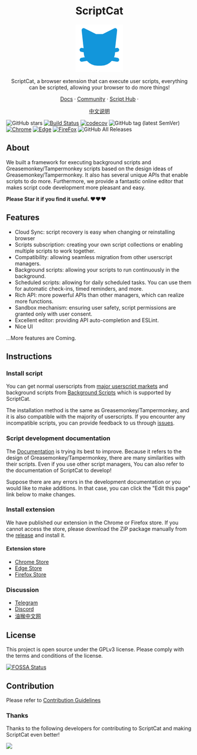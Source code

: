 <h1 align="center">ScriptCat</h1>

<p align="center">
<img src="./src/assets/logo.png"/>
</p>

<p align="center">ScriptCat, a browser extension that can execute user scripts, everything can be scripted, allowing your browser to do more things!</p>

<p align="center">
<a href="https://docs.scriptcat.org/">Docs</a> ·
<a href="https://bbs.tampermonkey.net.cn/">Community</a> ·
<a href="https://scriptcat.org/search">Script Hub</a> ·
</p>

<p align="center">
<a href="./README.md">中文说明</a>
</p>

![GitHub stars](https://img.shields.io/github/stars/scriptscat/scriptcat.svg)
[![Build Status](https://github.com/scriptscat/scriptcat/actions/workflows/build.yaml/badge.svg?branch=main)](https://github.com/scriptscat/scriptcat)
[![codecov](https://codecov.io/gh/scriptscat/scriptcat/branch/main/graph/badge.svg?token=G1A6ZGDQTY)](https://codecov.io/gh/scriptscat/scriptcat)
![GitHub tag (latest SemVer)](https://img.shields.io/github/tag/scriptscat/scriptcat.svg?label=version)
[![Chrome](https://img.shields.io/badge/chrome-sucess-brightgreen?logo=google%20chrome)](https://chrome.google.com/webstore/detail/scriptcat/ndcooeababalnlpkfedmmbbbgkljhpjf)
[![Edge](https://img.shields.io/badge/edge-sucess-brightgreen?logo=microsoft%20edge)](https://microsoftedge.microsoft.com/addons/detail/scriptcat/liilgpjgabokdklappibcjfablkpcekh)
[![FireFox](https://img.shields.io/badge/firefox-sucess-brightgreen?logo=firefox)](https://addons.mozilla.org/zh-CN/firefox/addon/scriptcat/)
![GitHub All Releases](https://img.shields.io/github/downloads/scriptscat/scriptcat/total)

## About

We built a framework for executing background scripts and Greasemonkey/Tampermonkey scripts based on the design ideas of Greasemonkey/Tampermonkey. It also has several unique APIs that enable scripts to do more. Furthermore, we provide a fantastic online editor that makes script code development more pleasant and easy.

**Please Star it if you find it useful. ❤❤❤**

## Features

- Cloud Sync: script recovery is easy when changing or reinstalling browser
- Scripts subscription: creating your own script collections or enabling multiple scripts to work together.
- Compatibility: allowing seamless migration from other userscript managers.
- Background scripts: allowing your scripts to run continuously in the background.
- Scheduled scripts: allowing for daily scheduled tasks. You can use them for automatic check-ins, timed reminders, and more.
- Rich API: more powerful APIs than other managers, which can realize more functions.
- Sandbox mechanism: ensuring user safety, script permissions are granted only with user consent.
- Excellent editor: providing API auto-completion and ESLint.
- Nice UI

...More features are Coming.

## Instructions

### Install script

You can get normal userscripts from [major userscript markets](https://docs.scriptcat.org/docs/use/#%E8%8E%B7%E5%8F%96%E8%84%9A%E6%9C%AC) and background scripts from [Background Scripts](https://bbs.tampermonkey.net.cn/forum-68-1.html) which is supported by ScriptCat.

The installation method is the same as Greasemonkey/Tampermonkey, and it is also compatible with the majority of userscripts. If you encounter any incompatible scripts, you can provide feedback to us through [issues](https://github.com/scriptscat/scriptcat/issues).

### Script development documentation

The [Documentation](https://docs.scriptcat.org/docs/dev/) is trying its best to improve. Because it refers to the design of Greasemonkey/Tampermonkey, there are many similarities with their scripts. Even if you use other script managers, You can also refer to the documentation of ScriptCat to develop!

Suppose there are any errors in the development documentation or you would like to make additions. In that case, you can click the "Edit this page" link below to make changes.

### Install extension

We have published our extension in the Chrome or Firefox store. If you cannot access the store, please download the ZIP package manually from the [release](https://github.com/scriptscat/scriptcat/releases) and install it.

#### Extension store

- [Chrome Store](https://chrome.google.com/webstore/detail/scriptcat/ndcooeababalnlpkfedmmbbbgkljhpjf)
- [Edge Store](https://microsoftedge.microsoft.com/addons/detail/scriptcat/liilgpjgabokdklappibcjfablkpcekh)
- [Firefox Store](https://addons.mozilla.org/zh-CN/firefox/addon/scriptcat/)

### Discussion

- [Telegram](https://t.me/scriptscat)
- [Discord](https://discord.gg/JF76nHCCM7)
- [油猴中文网](https://bbs.tampermonkey.net.cn/)

## License

This project is open source under the GPLv3 license. Please comply with the terms and conditions of the license.

[![FOSSA Status](https://app.fossa.com/api/projects/git%2Bgithub.com%2Fscriptscat%2Fscriptcat.svg?type=large)](https://app.fossa.com/projects/git%2Bgithub.com%2Fscriptscat%2Fscriptcat?ref=badge_large)

## Contribution

Please refer to [Contribution Guidelines](./CONTRIBUTING.md)

### Thanks

Thanks to the following developers for contributing to ScriptCat and making ScriptCat even better!

<a href="https://github.com/scriptscat/scriptcat/graphs/contributors">
  <img src="https://contrib.rocks/image?repo=scriptscat/scriptcat&max=1000" />
</a>